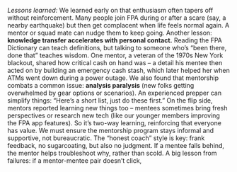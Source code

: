 _Lessons learned:_ We learned early on that enthusiasm often tapers off without reinforcement. Many people join FPA during or after a scare (say, a nearby earthquake) but then get complacent when life feels normal again. A mentor or squad mate can nudge them to keep going. Another lesson: **knowledge transfer accelerates with personal contact.** Reading the FPA Dictionary can teach definitions, but talking to someone who’s “been there, done that” teaches wisdom. One mentor, a veteran of the 1970s New York blackout, shared how critical cash on hand was – a detail his mentee then acted on by building an emergency cash stash, which later helped her when ATMs went down during a power outage. We also found that mentorship combats a common issue: **analysis paralysis** (new folks getting overwhelmed by gear options or scenarios). An experienced prepper can simplify things: “Here’s a short list, just do these first.” On the flip side, mentors reported learning new things too – mentees sometimes bring fresh perspectives or research new tech (like our younger members improving the FPA app features). So it’s two-way learning, reinforcing that everyone has value. We must ensure the mentorship program stays informal and supportive, not bureaucratic. The “honest coach” style is key: frank feedback, no sugarcoating, but also no judgment. If a mentee falls behind, the mentor helps troubleshoot why, rather than scold. A big lesson from failures: if a mentor-mentee pair doesn’t click,